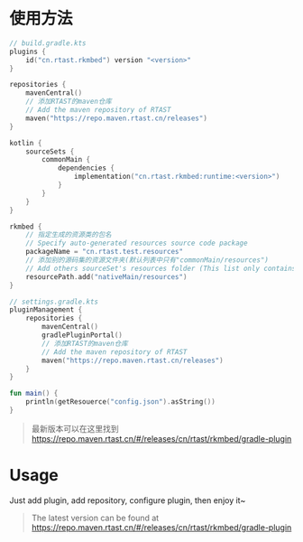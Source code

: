 # 使用方法

```kotlin
// build.gradle.kts
plugins {
    id("cn.rtast.rkmbed") version "<version>"
}

repositories {
    mavenCentral()
    // 添加RTAST的maven仓库
    // Add the maven repository of RTAST
    maven("https://repo.maven.rtast.cn/releases")
}

kotlin {
    sourceSets {
        commonMain {
            dependencies {
                implementation("cn.rtast.rkmbed:runtime:<version>")
            }
        }
    }
}

rkmbed {
    // 指定生成的资源类的包名
    // Specify auto-generated resources source code package
    packageName = "cn.rtast.test.resources"
    // 添加别的源码集的资源文件夹(默认列表中只有"commonMain/resources")
    // Add others sourceSet's resources folder (This list only contains "commonMain/resources" by default)  
    resourcePath.add("nativeMain/resources")
}

// settings.gradle.kts
pluginManagement {
    repositories {
        mavenCentral()
        gradlePluginPortal()
        // 添加RTAST的maven仓库
        // Add the maven repository of RTAST
        maven("https://repo.maven.rtast.cn/releases")
    }
}
```

```kotlin
fun main() {
    println(getResouerce("config.json").asString())
}
```

> 最新版本可以在这里找到 https://repo.maven.rtast.cn/#/releases/cn/rtast/rkmbed/gradle-plugin


# Usage

Just add plugin, add repository, configure plugin, then enjoy it~

> The latest version can be found at https://repo.maven.rtast.cn/#/releases/cn/rtast/rkmbed/gradle-plugin

